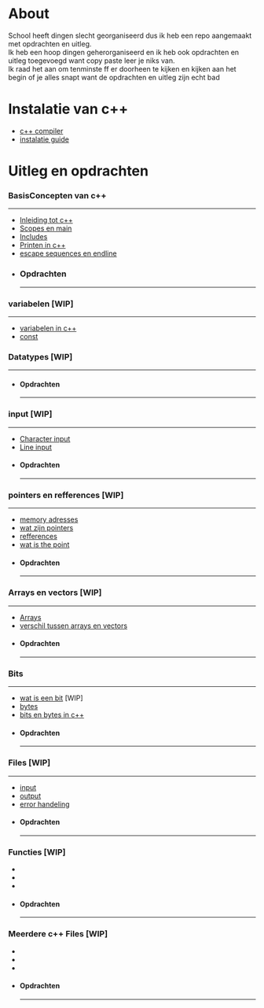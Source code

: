 # About
School heeft dingen slecht georganiseerd dus ik heb een repo aangemaakt met opdrachten en uitleg.  
Ik heb een hoop dingen geherorganiseerd en ik heb ook opdrachten en uitleg toegevoegd want copy paste leer je niks van.  
Ik raad het aan om tenminste ff er doorheen te kijken en kijken aan het begin of je alles snapt want de opdrachten en uitleg zijn echt bad


# Instalatie van c++
- [c++ compiler](https://code.visualstudio.com/docs/cpp/config-mingw)
- [instalatie guide](basisconcepten/uitleg/instalatie_cpp/readme.md)

# Uitleg en opdrachten
### BasisConcepten van c++
---
- [Inleiding tot c++](basisconcepten/uitleg/instalatie_cpp/readme.md)  
- [Scopes en main](basisconcepten/uitleg/scopes_en_main/readme.md)  
- [Includes](basisconcepten/uitleg/includes/readme.md)
- [Printen in c++](basisconcepten/uitleg/printen_in_cpp/readme.md)  
- [escape sequences en endline](basisconcepten/uitleg/escape_sequences_en_endline/readme.md)  
- ### Opdrachten
    ---


### variabelen [WIP]
---
- [variabelen in c++]()
- [const]()



### Datatypes [WIP]
---

- #### Opdrachten
    ---


### input [WIP]
---
- [Character input]()
- [Line input]()
- #### Opdrachten
    ---


### pointers en refferences [WIP]
---
- [memory adresses]()
- [wat zijn pointers]()
- [refferences]()
- [wat is the point]()
- #### Opdrachten
    ---


### Arrays en vectors [WIP]
---
- [Arrays]()
- [verschil tussen arrays en vectors]()
- #### Opdrachten
    ---



### Bits
---
- [wat is een bit]() [WIP]
- [bytes]()
- [bits en bytes in c++]()
- #### Opdrachten
    ---


### Files [WIP]
---
- [input]()
- [output]()
- [error handeling]()
- #### Opdrachten
    ---


### Functies [WIP]
- []()
- []()
- []()
- #### Opdrachten
    ---
 
### Meerdere c++ Files [WIP]
- []()
- []()
- []()
- #### Opdrachten
    ---